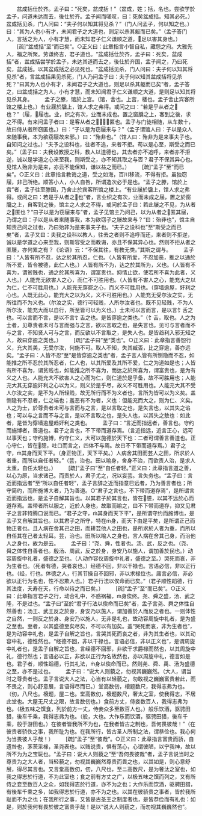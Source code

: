 <!-- { "loadSidebar": true } -->
　　盆成括仕於齐。孟子曰：“死矣，盆成括！”（盆成，姓；括，名也。尝欲学於孟子，问道未达而去，後仕於齐。孟子闻而嗟叹，曰：死矣盆成括。知其必死。）盆成括见杀，门人问曰：“夫子何以知其将见杀？”（门人问孟子，何以知之也。）曰：“其为人也小有才，未闻君子之大道也，则足以杀其躯而已矣。”（孟子答门人，言括之为人，小有才慧，而未知君子仁义谦顺之道，足以害其身也。）
　　[疏]“盆成括”至“而已矣”。○正义曰：此章指言小智自私，藏怨之府。大雅先人，福之所聚。劳谦终吉，君子道也。“盆成括仕於齐，孟子曰：死矣，盆成括”者，盆成括尝学於孟子，未达其道而去之，後仕於齐国，孟子闻之，乃曰死矣，盆成括。以其盆成括之必见死也。“盆成括见杀，门人问曰：夫子何以知其将见杀”者，言盆成括果见杀死，门人乃问孟子曰：夫子何以知其盆成括将见杀死？“曰其为人也小有才，未闻君子之大道也，则足以杀其躯而已矣”者，孟子答之，曰盆成括之为人，小有才慧，而未知闻君子仁义谦顺之大道，是则足以知其将见杀其身。
　　孟子之滕，馆於上宫。（馆，舍也。上宫，楼也。孟子舍止宾客所馆之楼上也。）有业屦於牖上，馆人求之弗得。或问之曰：“若是乎从者之也？”（屦，屦也。业，织之有次，业而未成也。置之窗牖之上，客到之後，求之不得。有来问孟子者曰：是客从者之？，匿也。孟子与门徒相随，从车数十，故曰侍从者所窃匿也。）曰：“子以是为窃屦来与？”（孟子谓馆人曰：子以是众人来随事我，本为欲窃屦故来邪。）曰：“殆非也。”（馆人曰：殆非为是来事夫子也。自知问之过也。）“夫予之设科也，往者不追，来者不拒。苟以是心至，斯受之而已矣。”（孟子曰：夫我设教授之科，教人以道德也，其去者亦不追呼，来者亦不拒逆，诚以是学道之心来至我，则斯受之，亦不知其取之与否？君子不保其异心也。见馆人殆非为是来，亦云不能保知，谦以益之而已。）
　　[疏]“孟子”至“而已矣”。○正义曰：此章指言教诲之道，受之如海，百川移流，不得有拒。虽独窃屦，非己所绝。顺答小人，小人自咎，所谓造次必于是也。“孟子之滕，馆於上宫”者，孟子往至滕国，乃舍止於宾客所馆之楼上。“有业屦於牖上，馆人求之弗得。或问之曰：若是乎从者之也”者，言业织之有次，业而未成之屦，置之於窗牖之上，自客到之後，馆主之人求之不得，或问於孟子曰：若此屦之不见，为从者之匿也？“曰子以是为窃屦来与”者，孟子见馆主乃问己，以为从者之匿其屦，乃谓之曰：子以是从者来随事我，本为欲窃子之屦故来与？“曰：殆非也”，馆主自知责己问之过也，乃曰殆非为是来事夫子也。“夫子之设科也”至“斯受之而已矣”者，孟子又曰：夫我之设科以教人，往去之者则不追呼而还，来者则不拒逆，诚以是学道之心来至我，则斯容受之而教诲，亦且不保其异心也。然则不拒从者之匿屦，亦何累之有？《论语》云：“不保其往，有教无类。”其斯之谓与。
　　孟子曰：“人皆有所不忍，达之於其所忍，仁也。（人皆有所爱，不忍加恶，推之以通於所不爱，皆令被德，此仁人也。）人皆有所不为，达之於其所为，义也。（人皆有不喜为，谓贫贱也，通之於其所喜为，谓富贵也。抑情止欲，使若所不喜为此者，义人也。）人能充无欲害人之心，而仁不可胜用也。（人皆有不害人之心，能充大之以为仁，仁不可胜用也。）人能充无穿窬之心，而义不可胜用也。（穿墙逾屋，奸利之心也。人既无此心，能充大之以为义，义不可胜用也。）人能充无受尔汝之实，无所往而不为义也。（尔汝之实，德行可轻贱，人所尔汝者也。既不见轻贱，不为人所尔汝，能充大而以自行，所至皆可以为义也。）士未可以言而言，是以言饣舌之也。可以言而不言，是以不言饣舌之也。是皆穿逾之类也。”（饣舌，取也。人之为士者，见尊贵者未可与言而强与之言，欲以言取之也，是失言也。见可与言者而不与之言，不知贤人可与之言，而反欲以不言取之，是失人也。是皆趋利入邪无知之人，故曰穿逾之类也。）
　　[疏]“孟子曰”至“类也”。○正义曰：此章指言善恕行义，充大其美，无受尔汝，何施不可。取人不知，失其臧否，比之穿逾，善亦远矣。“孟子曰：人皆不忍”至“是皆穿逾之类也”者，孟子言人皆有所恻隐而不忍，如能推之所不忍於其所忍者，仁人也，以其所爱及其所不爱，仁之为道如是也；人皆有所不喜为，谓贫贱也，如能推之所不喜为，而达之於所喜为，谓富贵也，是为有义之人也。人能充大不欲害人之心而为仁，则仁道於是乎备，故不可胜用也；人能充大其无穿逾奸利之心以为义，则义於是乎尽，故义不可胜用也。人能充大其不受人尔汝之实，是不为人所轻贱，故无所行而不为义者也，言所为皆可以为义矣。盖恻隐有不忍者，仁之端也；羞恶有不为者，义也：但能充而大之，则为仁、义矣。人之为士，於尊贵者未可与言而与之言，是以言取之也，是失言也，以其失之谄也；可以与之言而不与之言，是以不言取之也，是失人也，以其失之敖也：如此者，是皆为穿墙逾屋趋奸利之类也。
　　孟子曰：“言近而指远者，善言也。守约而施博者，善道也。君子之言也，不下带而道存焉。（言近指远，近言正心，远可以事天也；守约施博，约守仁义，大可以施德於天下也：二者可谓善言善道也。正心守仁，皆在臆，吐口而言之，四体不与焉。故曰不下带而道存焉。）君子之守，其身而天下平。（身正物正，天下平矣。）人病舍其田而芸人之田，所求於人者重，而所以自任者轻。”（芸，治也。田以喻身，舍身不治，而欲责人治，是求人太重，自任太轻也。）
　　[疏]“孟子曰”至“自任者轻。”正义曰：此章指言道之善，以心为原，当求诸己。而责於人，君子尤之，况以妄芸。言失务也。“孟子曰：言近而指远者”至“所以自任者轻”，孟子言辞之近而指意巳远者，乃为善言者也；所守简约，而所施博大者，乃为善道。○“君子之言也，不下带而道存焉”，是所谓言近而指远也，是孟子自解其旨也。以其君子於其言也，皆在臆，以其不远於心而道存焉。盖带者所以服之，近於人身也，故取而喻之，曰不下带而道存，抑又见君子之言非特腾口说而已。“君子之守，其身而天下平”，是所谓守约而施博也，是孟子又自解其旨也。以其君子之所守，特在身，而天下由是平矣，是所谓正己而物正者也。且人病在舍其己之田，而耕芸他人之田也，是所求於人者为重，而所以自任其在己者太轻耳。芸，治也。田所以喻人之身也，言人病在舍其己身，而治他人之身也，故为是云。
　　孟子曰：“尧、舜，性者也。汤、武，反之也。（尧、舜之体性自善者也。殷汤、周武，反之於身，身安乃以施人，谓加善於民也。）动容周旋中礼者，盛德之至也。（人动作容仪周旋中礼者，盛德之至。）哭死而哀，非为生者也。（死者有德，哭者哀也。）经德不回，非以干禄也。言语必信，非以正行也。（经，行也。体德之人，行其节操自不回邪，非以求禄位也。庸言必信，非必欲以正行为名也，性不忍欺人也。）君子行法以俟命而已矣。”（君子顺性蹈德，行其法度，夭寿在天，行命以待之而已矣。）
　　[疏]“孟子”至“而已矣”。○正义曰：此章指言君子之行，动合礼中，不惑祸福，身俟终。尧、舜之盛，汤、武之隆，不是过也。“孟子曰”至於“君子行法以俟命而已矣”者，孟子言尧、舜之体性自然善也；汤王、武王反之於身，身安乃以施人，谓加善於人而反之者也。一则体性之自然，一则反之於身、身安乃以施人，无非是礼也，故动容周旋中礼者，是为盛之至也。至者，以其盛德至矣尽矣，不可以有加矣。盖“哭死而哀，非为生者也”，是为动容中礼也，是孟子自解之旨也，言哭其死而哀之者，非为其生者也，以其动容中礼，德性然也。“经德不回，非以干禄也。言语必信，非以正义也”，是谓周旋中礼者也，是孟子自解之旨也，言经德不回邪，非欲干求爵禄而然也，以其周旋中礼，德行然也；言语必以正，非欲以正行为名故然也，亦以周旋中礼，德言如是也。君子者，顺性蹈德，行其礼法，身以俟命而已。然则尧、舜、禹、汤为盛德之至，亦不是过也。
　　孟子曰：“说大人则藐之，勿视其巍巍然。（大人，谓当时之尊贵者也。孟子言说大人之法，心当有以轻藐之，勿敢视之巍巍富贵若此，而不畏之，则心舒意展，言语得尽而已。）堂高数仞，榱题数尺，我得志弗为也。（仞，八尺也。榱题，屋ニ也。堂高数仞，榱题数尺，奢太之室，使我得志，不居此堂也。大屋无尺丈之限，故言数仞也。）食前方丈，侍妾数百人，我得志弗为也。（极五味之馔食，列於前方一丈，侍妾众多至数百人也。）般乐饮酒，驱骋田猎，後车千乘，我得志弗为也。（般，大也。大作乐而饮酒，驱骋田猎，後车千乘，般于游田也。）在彼者皆我所不为也，在我者皆古之制也，吾何畏彼哉！”（在彼贵者骄佚之事，我所耻为也。在我所行，皆古圣人所制之法，谓恭俭也。我心何为当畏彼人乎哉！）
　　[疏]“孟子”至“彼哉”。○正义曰：此章指言富贵而骄，自遗咎也，茅茨采椽，圣尧表也。以贱说贵，惧有荡心，心谓彼陋，以宁我神，故以所不为为之宝玩也。“孟子曰：说大人则藐之”至“吾何畏彼哉”者，孟子言说当时之尊贵为之大人者，当轻藐之，勿视其巍巍然尊贵而畏之也，以其如是，则心意舒展，得尽其言也。又言堂高数仞，仞，八尺也，至ニ高数尺，是为奢汰之室也，如我之得志於行道，不为此室也；食之前有方丈之广，以极五味之馔而列之，又有所侍之妾至数百人之众，如我得志於行道，亦不为之也；大作乐而饮酒，驱骋田猎，有後车千乘之多，如我得志於行道，亦不为之也。以其在彼骄贵之事者，皆於我所耻而不为之也；在我所行之事，又皆是古圣王之制度者也，是皆恭俭而有礼也：如是，则於我何有畏於彼之富贵乎哉！是以“说大人则藐之，而勿视其巍巍然也”。
